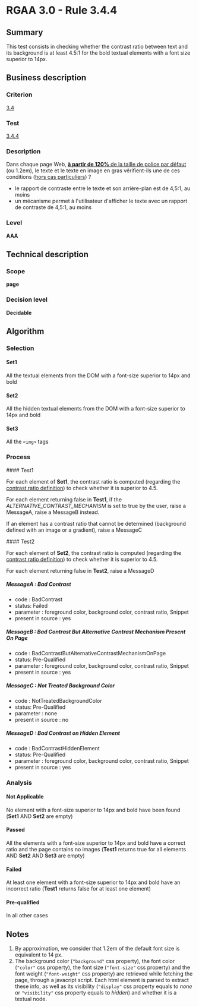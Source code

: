 # RGAA 3.0 -  Rule 3.4.4

## Summary

This test consists in checking whether the contrast ratio between text
and its background is at least 4.5:1 for the bold textual elements with
a font size superior to 14px.

## Business description

### Criterion

[3.4](http://references.modernisation.gouv.fr/referentiel-technique-0#crit-3-4)

### Test

[3.4.4](http://disic.github.io/rgaa_referentiel_en/RGAA3.0_Criteria_English_version_v1.html#test-3-4-4)

### Description

Dans chaque page Web, <a href="http://references.modernisation.gouv.fr/referentiel-technique-0#mTailleCaract%C3%A8re"><strong>&agrave; partir de 120%</strong> de la taille de police par d&eacute;faut</a> (ou 1.2em), le texte et le texte en image en gras v&eacute;rifient-ils une de ces conditions (<a href="http://references.modernisation.gouv.fr/referentiel-technique-0#cpCrit3-" title="Cas particuliers pour le crit&egrave;re 3.4">hors cas particuliers</a>) ? 
 
 *  le rapport de contraste entre le texte et son arri&egrave;re-plan est de 4,5:1, au moins 
 *  un m&eacute;canisme permet &agrave; l'utilisateur d'afficher le texte avec un rapport de contraste de 4,5:1, au moins 


### Level

**AAA**

## Technical description

### Scope

**page**

### Decision level

**Decidable**

## Algorithm

### Selection

#### Set1

All the textual elements from the DOM with a font-size superior to 14px and bold

#### Set2

All the hidden textual elements from the DOM with a font-size superior
to 14px and bold

#### Set3

All the `<img>` tags

### Process

#### Test1

For each element of **Set1**, the contrast ratio is computed (regarding the
[contrast ratio
definition](http://www.w3.org/TR/WCAG20/#contrast-ratiodef)) to check
whether it is superior to 4.5.

For each element returning false in **Test1**, if the
*ALTERNATIVE_CONTRAST_MECHANISM* is set to true by the user, raise a
MessageA, raise a MessageB instead.

If an element has a contrast ratio that cannot be determined (background
defined with an image or a gradient), raise a MessageC

#### Test2

For each element of **Set2**, the contrast ratio is computed (regarding the
[contrast ratio
definition](http://www.w3.org/TR/WCAG20/#contrast-ratiodef)) to check
whether it is superior to 4.5.

For each element returning false in **Test2**, raise a MessageD

##### MessageA : Bad Contrast

-   code : BadContrast
-   status: Failed
-   parameter : foreground color, background color, contrast ratio, Snippet
-   present in source : yes

##### MessageB : Bad Contrast But Alternative Contrast Mechanism Present On Page

-   code : BadContrastButAlternativeContrastMechanismOnPage
-   status: Pre-Qualified
-   parameter : foreground color, background color, contrast ratio, Snippet
-   present in source : yes

##### MessageC : Not Treated Background Color

-   code : NotTreatedBackgroundColor
-   status: Pre-Qualified
-   parameter : none
-   present in source : no

##### MessageD : Bad Contrast on Hidden Element

-   code : BadContrastHiddenElement
-   status: Pre-Qualified
-   parameter : foreground color, background color, contrast ratio, Snippet
-   present in source : yes

### Analysis

#### Not Applicable

No element with a font-size superior to 14px and bold have been found (**Set1** AND **Set2** are empty)

#### Passed

All the elements with a font-size superior to 14px and bold have a correct ratio and the page contains no images (**Test1** returns true for all elements AND **Set2** AND **Set3** are empty)

#### Failed

At least one element with a font-size superior to 14px and bold have an incorrect ratio (**Test1** returns false for at least one element)

#### Pre-qualified

In all other cases

## Notes

1.  By approximation, we consider that 1.2em of the default font size is
    equivalent to 14 px.
2.  The background color (`"background"` css property), the font color
    (`"color"` css property), the font size (`"font-size"` css property) and
    the font weight (`"font-weight"` css property) are retrieved while
    fetching the page, through a javacript script. Each html element
    is parsed to extract these info, as well as its
    visibility (`"display"` css property equals to *none* or `"visibility"`
    css property equals to *hidden*) and whether it is a textual node.

